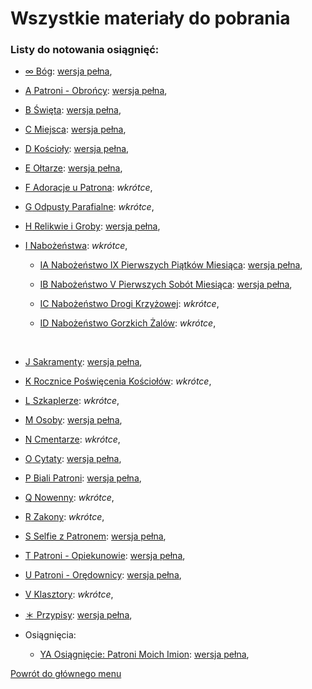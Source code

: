 # Wszystkie materiały do pobrania
### Listy do notowania osiągnięć:

- [<span id="bog" class="status status-list"><span class="status status-black">∞</span> Bóg</span>](bog.md): [wersja pełna](../../pl/pdf/lista_v1_oo_j_ya_metryczka.pdf),

- [<span id="patroni-obroncy" class="status status-list"><span class="status status-blue">A</span> Patroni - Obrońcy</span>](patroni_obroncy.md): [wersja pełna](../../pl/pdf/lista_v1_a_patroni_obroncy.pdf),

- [<span id="swieta" class="status status-list"><span class="status status-white">B</span> Święta</span>](swieta.md): [wersja pełna](../../pl/pdf/lista_v1_b_swieta.pdf),

- [<span id="miejsca" class="status status-list"><span class="status status-list">C</span> Miejsca</span>](miejsca.md): [wersja pełna](../../pl/pdf/lista_v1_c_miejsca.pdf),

- [<span id="koscioly" class="status status-list"><span class="status status-list">D</span> Kościoły</span>](koscioly.md): [wersja pełna](../../pl/pdf/lista_v1_d_koscioly.pdf),

- [<span id="oltarze" class="status status-list"><span class="status status-list">E</span> Ołtarze</span>](oltarze.md): [wersja pełna](../../pl/pdf/lista_v1_e_oltarze.pdf),

- [<span id="adoracje-u-patrona" class="status status-list"><span class="status status-list">F</span> Adoracje u Patrona</span>](adoracje_u_patrona.md): _wkrótce_,

- [<span id="odpusty-parafialne" class="status status-list"><span class="status status-list">G</span> Odpusty Parafialne</span>](odpusty_parafialne.md): _wkrótce_,

- [<span id="relikwie-i-groby" class="status status-list"><span class="status status-list">H</span> Relikwie i Groby</span>](relikwie_i_groby.md): [wersja pełna](../../pl/pdf/lista_v1_h_relikwie_i_groby.pdf),

- [<span id="nabozenstwa" class="status status-list"><span class="status status-list">I</span> Nabożeństwa</span>](nabozenstwa.md): _wkrótce_,

   - [<span id="nabozenstwo-ix-pierwszych-piatkow-miesiaca" class="status status-list"><span class="status status-list">IA</span> Nabożeństwo IX Pierwszych Piątków Miesiąca</span>](nabozenstwo_ix_pierwszych_piatkow_miesiaca.md): [wersja pełna](../../pl/pdf/lista_v1_i_nabozenstwa_ab.pdf),

   - [<span id="nabozenstwo-v-pierwszych-sobot-miesiaca" class="status status-list"><span class="status status-list">IB</span> Nabożeństwo V Pierwszych Sobót Miesiąca</span>](nabozenstwo_v_pierwszych_sobot_miesiaca.md): [wersja pełna](../../pl/pdf/lista_v1_i_nabozenstwa_ab.pdf),

   - [<span id="nabozenstwo-drogi-krzyzowej" class="status status-list"><span class="status status-list">IC</span> Nabożeństwo Drogi Krzyżowej</span>](nabozenstwo_drogi_krzyzowej.md): _wkrótce_,

   - [<span id="nabozenstwo-gorzkich-zalow" class="status status-list"><span class="status status-list">ID</span> Nabożeństwo Gorzkich Żalów</span>](nabozenstwo_gorzkich_zalow.md): _wkrótce_,
<br />

- [<span id="sakramenty" class="status status-list"><span class="status status-list">J</span> Sakramenty</span>](sakramenty.md): [wersja pełna](../../pl/pdf/lista_v1_oo_j_ya_metryczka.pdf),

- [<span id="rocznice-poswiecenia-kosciolow" class="status status-list"><span class="status status-list">K</span> Rocznice Poświęcenia Kościołów</span>](rocznice_poswiecenia_kosciolow.md): _wkrótce_,

- [<span id="szkaplerze" class="status status-list"><span class="status status-list">L</span> Szkaplerze</span>](szkaplerze.md): _wkrótce_,

- [<span id="osoby" class="status status-list"><span class="status status-list">M</span> Osoby</span>](osoby.md): [wersja pełna](../../pl/pdf/lista_v1_m_osoby.pdf),

- [<span id="cmentarze" class="status status-list"><span class="status status-list">N</span> Cmentarze</span>](cmentarze.md): _wkrótce_,

- [<span id="cytaty" class="status status-list"><span class="status status-list">O</span> Cytaty</span>](cytaty.md): [wersja pełna](../../pl/pdf/lista_v1_o_cytaty.pdf),

- [<span id="biali-patroni" class="status status-list"><span class="status status-white">P</span> Biali Patroni</span>](biali_patroni.md): [wersja pełna](../../pl/pdf/lista_v1_p_biali_patroni.pdf),

- [<span id="nowenny" class="status status-list"><span class="status status-list">Q</span> Nowenny</span>](nowenny.md): _wkrótce_,

- [<span id="zakony" class="status status-list"><span class="status status-list">R</span> Zakony</span>](zakony.md): _wkrótce_,

- [<span id="selfie-z-patronem" class="status status-list"><span class="status status-list">S</span> Selfie z Patronem</span>](selfie-z-patronem.md): [wersja pełna](../../pl/pdf/lista_v1_s_selfie_z_patronem.pdf),

- [<span id="patroni-opiekunowie" class="status status-list"><span class="status status-yellow">T</span> Patroni - Opiekunowie</span>](patroni_opiekunowie.md): [wersja pełna](../../pl/pdf/lista_v1_t_patroni_opiekunowie.pdf),

- [<span id="patroni-oredownicy" class="status status-list"><span class="status status-red">U</span> Patroni - Orędownicy</span>](patroni_oredownicy.md): [wersja pełna](../../pl/pdf/lista_v1_u_patroni_oredownicy.pdf),

- [<span id="klasztory" class="status status-list"><span class="status status-list">V</span> Klasztory</span>](klasztory.md): _wkrótce_,

- [<span id="przypisy" class="status status-list"><span class="status status-list">＊</span> Przypisy</span>](przypisy.md): [wersja pełna](../../pl/pdf/lista_v1_przypisy.pdf),

- Osiągnięcia:

   - [<span id="osiagniecie-patroni-moich-imion" class="status status-list"><span class="status status-list">YA</span> Osiągnięcie: Patroni Moich Imion</span>](osiagniecie_patroni_moich_imion.md): [wersja pełna](../../pl/pdf/lista_v1_oo_j_ya_metryczka.pdf),

[Powrót do głównego menu](index.md)
